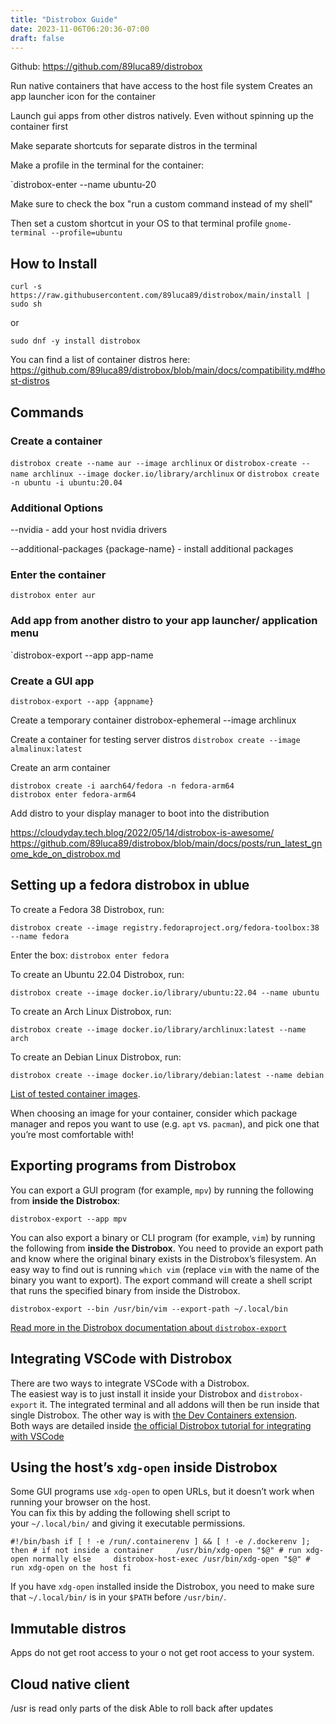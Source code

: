 ```yaml
---
title: "Distrobox Guide"
date: 2023-11-06T06:20:36-07:00
draft: false
---
```


Github: https://github.com/89luca89/distrobox


Run native containers that have access to the host file system
Creates an app launcher icon for the container

Launch gui apps from other distros natively. Even without spinning up the container first

Make separate shortcuts for separate distros in the terminal

Make a profile in the terminal for the container:

`distrobox-enter --name ubuntu-20

Make sure to check the box "run a custom command instead of my shell"

Then set a custom shortcut in your OS to that terminal profile
`gnome-terminal --profile=ubuntu`

## How to Install

`curl -s https://raw.githubusercontent.com/89luca89/distrobox/main/install | sudo sh`

or 

`sudo dnf -y install distrobox`

You can find a list of container distros here: https://github.com/89luca89/distrobox/blob/main/docs/compatibility.md#host-distros

## Commands

### Create a container
`distrobox create --name aur --image archlinux` or
`distrobox-create --name archlinux --image docker.io/library/archlinux` or
`distrobox create -n ubuntu -i ubuntu:20.04`

### Additional Options

--nvidia
	- add your host nvidia drivers

--additional-packages {package-name}
	- install additional packages

### Enter the container

`distrobox enter aur`

### Add app from another distro to your app launcher/ application menu

`distrobox-export --app app-name 

### Create a GUI app 

`distrobox-export --app {appname}`

Create a temporary container
distrobox-ephemeral --image archlinux

Create a container for testing server distros
`distrobox create --image almalinux:latest`

Create an arm container
```
distrobox create -i aarch64/fedora -n fedora-arm64
distrobox enter fedora-arm64
```

Add distro to your display manager to boot into the distribution

https://cloudyday.tech.blog/2022/05/14/distrobox-is-awesome/
https://github.com/89luca89/distrobox/blob/main/docs/posts/run_latest_gnome_kde_on_distrobox.md


## Setting up a fedora distrobox in ublue

To create a Fedora 38 Distrobox, run:

`distrobox create --image registry.fedoraproject.org/fedora-toolbox:38 --name fedora`

Enter the box:
`distrobox enter fedora`

To create an Ubuntu 22.04 Distrobox, run:

`distrobox create --image docker.io/library/ubuntu:22.04 --name ubuntu`

To create an Arch Linux Distrobox, run:

`distrobox create --image docker.io/library/archlinux:latest --name arch`

To create an Debian Linux Distrobox, run:

`distrobox create --image docker.io/library/debian:latest --name debian`


[List of tested container images](https://distrobox.privatedns.org/compatibility/#containers-distros).

When choosing an image for your container, consider which package manager and repos you want to use (e.g. `apt` vs. `pacman`), and pick one that you’re most comfortable with!
## Exporting programs from Distrobox

You can export a GUI program (for example, `mpv`) by running the following from **inside the Distrobox**:

`distrobox-export --app mpv`

You can also export a binary or CLI program (for example, `vim`) by running the following from **inside the Distrobox**. You need to provide an export path and know where the original binary exists in the Distrobox’s filesystem. An easy way to find out is running `which vim` (replace `vim` with the name of the binary you want to export). The export command will create a shell script that runs the specified binary from inside the Distrobox.

`distrobox-export --bin /usr/bin/vim --export-path ~/.local/bin`

[Read more in the Distrobox documentation about `distrobox-export`](https://distrobox.privatedns.org/usage/distrobox-export/)

## Integrating VSCode with Distrobox

There are two ways to integrate VSCode with a Distrobox.  
The easiest way is to just install it inside your Distrobox and `distrobox-export` it. The integrated terminal and all addons will then be run inside that single Distrobox. The other way is with [the Dev Containers extension](https://marketplace.visualstudio.com/items?itemName=ms-vscode-remote.remote-containers).  
Both ways are detailed inside [the official Distrobox tutorial for integrating with VSCode](https://distrobox.privatedns.org/posts/integrate_vscode_distrobox/)

## Using the host’s `xdg-open` inside Distrobox

Some GUI programs use `xdg-open` to open URLs, but it doesn’t work when running your browser on the host.  
You can fix this by adding the following shell script to your `~/.local/bin/` and giving it executable permissions.

`#!/bin/bash if [ ! -e /run/.containerenv ] && [ ! -e /.dockerenv ]; then # if not inside a container     /usr/bin/xdg-open "$@" # run xdg-open normally else     distrobox-host-exec /usr/bin/xdg-open "$@" # run xdg-open on the host fi`

If you have `xdg-open` installed inside the Distrobox, you need to make sure that `~/.local/bin/` is in your `$PATH` before `/usr/bin/`.

## Immutable distros

Apps do not get root access to your o not get root access to your system.

## Cloud native client

/usr is read only parts of the disk
Able to roll back after updates


